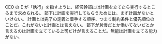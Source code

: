 CEO の E が「執行」を指すように、経営幹部には計画を立てたら実行するところまで求められる。
部下に計画を実行してもらうためには、まず計画がないといけない。
計画とは完了の定義と着手する順序、つまり制約条件と優先順位のことだ。これがないと計画とは言えない。
部下が怠慢だとか働いてないだとか言えるのは計画を立てている上司だけが言えることだ。無能は計画を立てる能力がない。
